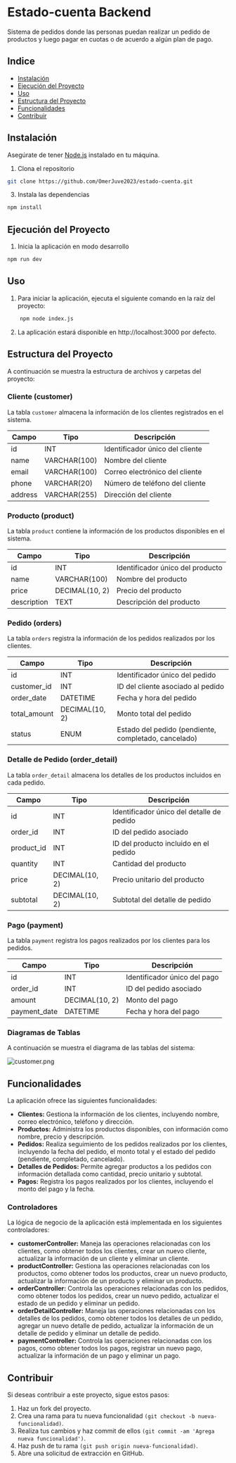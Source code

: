 # Estado-cuenta Backend

Sistema de pedidos donde las personas puedan realizar un pedido de productos y luego pagar en cuotas o de acuerdo a
algún plan de pago.

## Indice

- [Instalación](#instalación)
- [Ejecución del Proyecto](#ejecución-del-proyecto)
- [Uso](#uso)
- [Estructura del Proyecto](#estructura-del-proyecto)
- [Funcionalidades](#Funcionalidades)
- [Contribuir](#contribuir)

## Instalación

Asegúrate de tener [Node.js](https://nodejs.org/) instalado en tu máquina.

1. Clona el repositorio

```bash
git clone https://github.com/OmerJuve2023/estado-cuenta.git
```

3. Instala las dependencias

```bash
npm install
```

## Ejecución del Proyecto

1. Inicia la aplicación en modo desarrollo

```bash
npm run dev
```

## Uso

1. Para iniciar la aplicación, ejecuta el siguiente comando en la raíz del proyecto:

```bash
    npm node index.js
```

2. La aplicación estará disponible en http://localhost:3000 por defecto.

## Estructura del Proyecto

A continuación se muestra la estructura de archivos y carpetas del proyecto:

### Cliente (customer)

La tabla `customer` almacena la información de los clientes registrados en el sistema.

| Campo   | Tipo         | Descripción                     |
|---------|--------------|---------------------------------|
| id      | INT          | Identificador único del cliente |
| name    | VARCHAR(100) | Nombre del cliente              |
| email   | VARCHAR(100) | Correo electrónico del cliente  |
| phone   | VARCHAR(20)  | Número de teléfono del cliente  |
| address | VARCHAR(255) | Dirección del cliente           |

### Producto (product)

La tabla `product` contiene la información de los productos disponibles en el sistema.

| Campo       | Tipo           | Descripción                      |
|-------------|----------------|----------------------------------|
| id          | INT            | Identificador único del producto |
| name        | VARCHAR(100)   | Nombre del producto              |
| price       | DECIMAL(10, 2) | Precio del producto              |
| description | TEXT           | Descripción del producto         |

### Pedido (orders)

La tabla `orders` registra la información de los pedidos realizados por los clientes.

| Campo        | Tipo           | Descripción                                          |
|--------------|----------------|------------------------------------------------------|
| id           | INT            | Identificador único del pedido                       |
| customer_id  | INT            | ID del cliente asociado al pedido                    |
| order_date   | DATETIME       | Fecha y hora del pedido                              |
| total_amount | DECIMAL(10, 2) | Monto total del pedido                               |
| status       | ENUM           | Estado del pedido (pendiente, completado, cancelado) |

### Detalle de Pedido (order_detail)

La tabla `order_detail` almacena los detalles de los productos incluidos en cada pedido.

| Campo      | Tipo           | Descripción                               |
|------------|----------------|-------------------------------------------|
| id         | INT            | Identificador único del detalle de pedido |
| order_id   | INT            | ID del pedido asociado                    |
| product_id | INT            | ID del producto incluido en el pedido     |
| quantity   | INT            | Cantidad del producto                     |
| price      | DECIMAL(10, 2) | Precio unitario del producto              |
| subtotal   | DECIMAL(10, 2) | Subtotal del detalle de pedido            |

### Pago (payment)

La tabla `payment` registra los pagos realizados por los clientes para los pedidos.

| Campo        | Tipo           | Descripción                  |
|--------------|----------------|------------------------------|
| id           | INT            | Identificador único del pago |
| order_id     | INT            | ID del pedido asociado       |
| amount       | DECIMAL(10, 2) | Monto del pago               |
| payment_date | DATETIME       | Fecha y hora del pago        |

### Diagramas de Tablas

A continuación se muestra el diagrama de las tablas del sistema:

![customer.png](..%2F..%2FDownloads%2Fcustomer.png)

## Funcionalidades

La aplicación ofrece las siguientes funcionalidades:

* **Clientes:** Gestiona la información de los clientes, incluyendo nombre, correo electrónico, teléfono y dirección.
* **Productos:** Administra los productos disponibles, con información como nombre, precio y descripción.
* **Pedidos:** Realiza seguimiento de los pedidos realizados por los clientes, incluyendo la fecha del pedido, el monto
  total y el estado del pedido (pendiente, completado, cancelado).
* **Detalles de Pedidos:** Permite agregar productos a los pedidos con información detallada como cantidad, precio
  unitario y subtotal.
* **Pagos:** Registra los pagos realizados por los clientes, incluyendo el monto del pago y la fecha.

### Controladores

La lógica de negocio de la aplicación está implementada en los siguientes controladores:

* **customerController:** Maneja las operaciones relacionadas con los clientes, como obtener todos los clientes, crear
  un nuevo cliente, actualizar la información de un cliente y eliminar un cliente.
* **productController:** Gestiona las operaciones relacionadas con los productos, como obtener todos los productos,
  crear un nuevo producto, actualizar la información de un producto y eliminar un producto.
* **orderController:** Controla las operaciones relacionadas con los pedidos, como obtener todos los pedidos, crear un
  nuevo pedido, actualizar el estado de un pedido y eliminar un pedido.
* **orderDetailController:** Maneja las operaciones relacionadas con los detalles de los pedidos, como obtener todos los
  detalles de un pedido, agregar un nuevo detalle de pedido, actualizar la información de un detalle de pedido y
  eliminar un detalle de pedido.
* **paymentController:** Controla las operaciones relacionadas con los pagos, como obtener todos los pagos, registrar un
  nuevo pago, actualizar la información de un pago y eliminar un pago.

## Contribuir

Si deseas contribuir a este proyecto, sigue estos pasos:

1. Haz un fork del proyecto.
2. Crea una rama para tu nueva funcionalidad `(git checkout -b nueva-funcionalidad)`.
3. Realiza tus cambios y haz commit de ellos `(git commit -am 'Agrega nueva funcionalidad')`.
4. Haz push de tu rama `(git push origin nueva-funcionalidad)`.
5. Abre una solicitud de extracción en GitHub.

